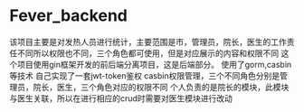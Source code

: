 # Fever_backend
该项目主要是对发热人员进行统计，主要范围是市，管理员，院长，医生的工作责任不同所以权限也不同，三个角色都可使用，但是对应展示的内容和权限不同
这个项目使用gin框架开发的前后端分离项目，这是后端部分。
使用了gorm,casbin等技术
自己实现了一套jwt-token鉴权
casbin权限管理，三个不同角色分别是管理员，院长，医生，三个角色对应的权限不同
个人负责的是院长的模块，此模块与医生关联，所以在进行相应的crud时需要对医生模块进行改动

